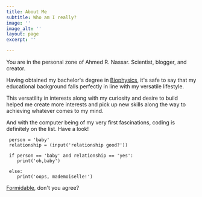 ```yaml
---
title: About Me
subtitle: Who am I really?
image: ''
image_alt: ''
layout: page
excerpt: ''

---
```

You are in the personal zone of Ahmed R. Nassar. Scientist, blogger, and creator.

Having obtained my bachelor's degree in [Biophysics](https://en.wikipedia.org/wiki/Biophysics), it's safe to say that my educational background falls perfectly in line with my versatile lifestyle.

This versatility in interests along with my curiosity and desire to build helped me create more interests and pick up new skills along the way to achieving whatever comes to my mind.

And with the computer being of my very first fascinations, coding is definitely on the list. Have a look!

     person = 'baby'
     relationship = (input('relationship good?'))
     
     if person == 'baby' and relationship == 'yes':
        print('oh,baby')
        
     else: 
        print('oops, mademoiselle!')

[Formidable](https://www.youtube.com/watch?v=S_xH7noaqTA), don't you agree?